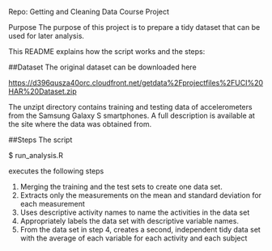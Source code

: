 Repo: Getting and Cleaning Data Course Project

Purpose 
The purpose of this project is to prepare a tidy dataset that can be used for later analysis. 


This README explains how the script works and the steps:


##Dataset
The original dataset can be downloaded here

https://d396qusza40orc.cloudfront.net/getdata%2Fprojectfiles%2FUCI%20HAR%20Dataset.zip  

The unzipt directory contains training and testing data of accelerometers from the Samsung Galaxy S smartphones. A full description is available at the site where the data was obtained from.

##Steps
The script

$ run_analysis.R

executes the following steps

1) Merging the training and the test sets to create one data set.
2) Extracts only the measurements on the mean and standard deviation for each measurement 
3) Uses descriptive activity names to name the activities in the data set
4) Appropriately labels the data set with descriptive variable names. 
5) From the data set in step 4, creates a second, independent tidy data set with the average of each variable for each activity and each subject

